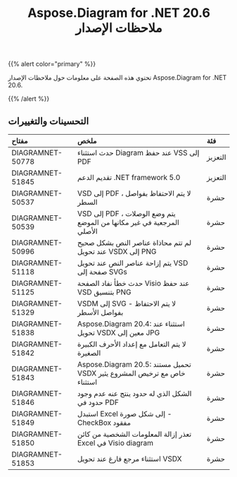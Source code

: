 ﻿---
title: Aspose.Diagram for .NET 20.6 ملاحظات الإصدار
type: docs
weight: 20
url: /ar/net/aspose-diagram-for-net-20-6-release-notes/
---
{{% alert color="primary" %}} 

تحتوي هذه الصفحة على معلومات حول ملاحظات الإصدار Aspose.Diagram for .NET 20.6.

{{% /alert %}} 
## **التحسينات والتغييرات**

|**مفتاح**|**ملخص**|**فئة**|
|:- |:- |:- |
|DIAGRAMNET-50778|حدث استثناء Diagram عند حفظ VSS إلى PDF|التعزيز|
|DIAGRAMNET-51845|تقديم الدعم .NET framework 5.0|التعزيز|
|DIAGRAMNET-50537|VSD إلى PDF ، لا يتم الاحتفاظ بفواصل السطر|حشرة|
|DIAGRAMNET-50539|VSD إلى PDF ، يتم وضع الوصلات المرجعية في غير مكانها من الموضع الأصلي|حشرة|
|DIAGRAMNET-50996|لم تتم محاذاة عناصر النص بشكل صحيح عند تحويل VSDX إلى PNG|حشرة|
|DIAGRAMNET-51118|يتم إزاحة عناصر النص عند تحويل VSD صفحة إلى SVGs|حشرة|
|DIAGRAMNET-51125|حدث خطأ نفاد الصفحة Visio عند حفظ VSD بتنسيق PNG|حشرة|
|DIAGRAMNET-51329|VSDM إلى SVG - لا يتم الاحتفاظ بفواصل الأسطر|حشرة|
|DIAGRAMNET-51838|Aspose.Diagram 20.4: استثناء عند تحويل VSDX معين إلى JPG|حشرة|
|DIAGRAMNET-51842|لا يتم التعامل مع إعداد الأحرف الكبيرة الصغيرة|حشرة|
|DIAGRAMNET-51843|Aspose.Diagram 20.5: تحميل مستند VSDX خاص مع ترخيص المشروع يثير استثناء|حشرة|
|DIAGRAMNET-51846|الشكل الذي له حدود ينتج عنه عدم وجود حدود في PDF|حشرة|
|DIAGRAMNET-51849|استبدل Excel إلى شكل صورة - CheckBox مفقود|حشرة|
|DIAGRAMNET-51850|تعذر إزالة المعلومات الشخصية من كائن Excel في Visio diagram|حشرة|
|DIAGRAMNET-51853|استثناء مرجع فارغ عند تحويل VSDX|حشرة|



